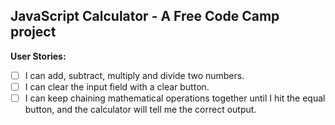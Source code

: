 ## JavaScript Calculator -  A Free Code Camp project

**User Stories:**
- [ ] I can add, subtract, multiply and divide two numbers.
- [ ] I can clear the input field with a clear button.
- [ ] I can keep chaining mathematical operations together until I hit the equal button, and the calculator will tell me the correct output.
